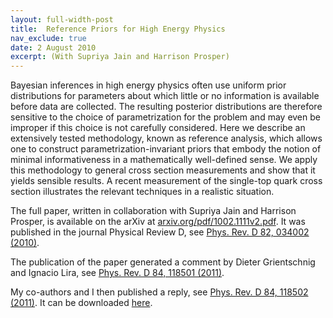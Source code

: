 ```yaml
---
layout: full-width-post
title:  Reference Priors for High Energy Physics
nav_exclude: true
date: 2 August 2010
excerpt: (With Supriya Jain and Harrison Prosper)
---
```


Bayesian inferences in high energy physics often use uniform prior distributions for parameters about which little or no information is available before data are collected. The resulting posterior distributions are therefore sensitive to the choice of parametrization for the problem and may even be improper if this choice is not carefully considered. Here we describe an extensively tested methodology, known as reference analysis, which allows one to construct parametrization-invariant priors that embody the notion of minimal informativeness in a mathematically well-defined sense. We apply this methodology to general cross section measurements and show that it yields sensible results. A recent measurement of the single-top quark cross section illustrates the relevant techniques in a realistic situation.

The full paper, written in collaboration with Supriya Jain and Harrison Prosper, is available on the arXiv at <a href="https://arxiv.org/pdf/1002.1111v2.pdf">arxiv.org/pdf/1002.1111v2.pdf</a>. It was published in the journal Physical Review D, see <a href="https://dx.doi.org/10.1103/PhysRevD.82.034002">Phys. Rev. D 82, 034002 (2010)</a>.

The publication of the paper generated a comment by Dieter Grientschnig and Ignacio Lira, see <a href="https://dx.doi.org/10.1103/PhysRevD.84.118501">Phys. Rev. D 84, 118501 (2011)</a>.

My co-authors and I then published a reply, see <a href="https://dx.doi.org/10.1103/PhysRevD.84.118502">Phys. Rev. D 84, 118502 (2011)</a>.  It can be downloaded [here]({{site.url}}/assets/papers/PRD_reply_2011.pdf).
